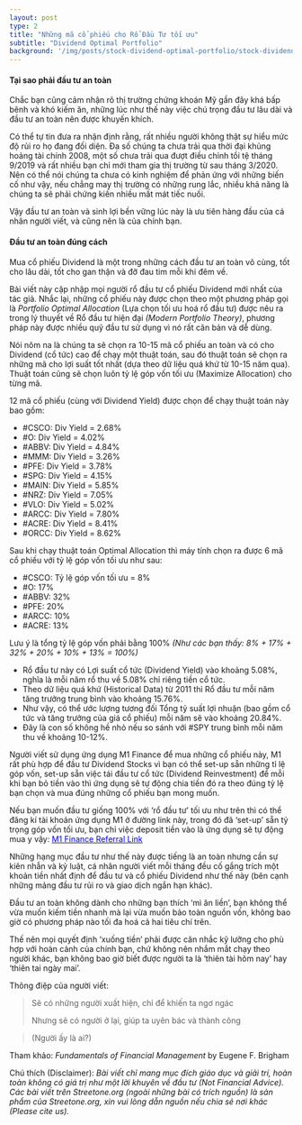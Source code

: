 ```yaml
---
layout: post
type: 2
title: "Những mã cổ phiếu cho Rổ Đầu Tư tối ưu"
subtitle: "Dividend Optimal Portfolio"
background: '/img/posts/stock-dividend-optimal-portfolio/stock-dividend-optimal-portfolio.png'
---
```


#### Tại sao phải đầu tư an toàn

Chắc bạn cũng cảm nhận rõ thị trường chứng khoán Mỹ gần đây khá bấp bênh và khó kiếm ăn, những lúc như thế này việc chú trọng đầu tư lâu dài và đầu tư an toàn nên được khuyến khích.

Có thể tự tin đưa ra nhận định rằng, rất nhiều người không thật sự hiểu mức độ rủi ro họ đang đối diện. Đa số chúng ta chưa trải qua thời đại khủng hoảng tài chính 2008, một số chưa trải qua đượt điều chỉnh tồi tệ tháng 9/2019 và rất nhiều bạn chỉ mới tham gia thị trường từ sau tháng 3/2020. Nên có thể nói chúng ta chưa có kinh nghiệm để phản ứng với những biến cố như vậy, nếu chẳng may thị trường có những rung lắc, nhiều khả năng là chúng ta sẽ phải chứng kiến nhiều mất mát tiếc nuối. 

Vậy đầu tư an toàn và sinh lợi bền vững lúc này là ưu tiên hàng đầu của cá nhân người viết, và cũng nên là của chính bạn.

#### Đầu tư an toàn đúng cách

Mua cổ phiếu Dividend là một trong những cách đầu tư an toàn vô cùng, tốt cho lâu dài, tốt cho gan thận và đỡ đau tim mỗi khi đêm về.

Bài viết này cập nhập mọi người rổ đầu tư cổ phiếu Dividend mới nhất của tác giả. Nhắc lại, những cổ phiếu này được chọn theo một phương pháp gọi là *Portfolio Optimal Allocation* (Lựa chọn tối ưu hoá rổ đầu tư) được nêu ra trong lý thuyết về Rổ đầu tư hiện đại *(Modern Portfolio Theory)*, phương pháp này được nhiều quỹ đầu tư sử dụng vì nó rất căn bản và dễ dùng.

Nói nôm na là chúng ta sẽ chọn ra 10-15 mã cổ phiếu an toàn và có cho Dividend (cổ tức) cao để chạy một thuật toán, sau đó thuật toán sẽ chọn ra những mã cho lợi suất tốt nhất (dựa theo dữ liệu quá khứ từ 10-15 năm qua). Thuật toán cũng sẽ chọn luôn tỷ lệ góp vốn tối ưu (Maximize Allocation) cho từng mã.

12 mã cổ phiếu (cùng với Dividend Yield) được chọn để chạy thuật toán này bao gồm:

- #CSCO: Div Yield = 2.68%
- #O: Div Yield = 4.02%
- #ABBV: Div Yield = 4.84%
- #MMM: Div Yield = 3.26%
- #PFE: Div Yield = 3.78%
- #SPG: Div Yield = 4.15%
- #MAIN: Div Yield = 5.85%
- #NRZ: Div Yield = 7.05%
- #VLO: Div Yield = 5.02%
- #ARCC: Div Yield = 7.80%
- #ACRE: Div Yield = 8.41%
- #ORCC: Div Yield = 8.62%

Sau khi chạy thuật toán Optimal Allocation thì máy tính chọn ra được 6 mã cổ phiếu với tỷ lệ góp vốn tối ưu như sau:

- #CSCO: Tỷ lệ góp vốn tối ưu = 8%
- #O: 17%
- #ABBV: 32%
- #PFE: 20%
- #ARCC: 10%
- #ACRE: 13%

Lưu ý là tổng tỷ lệ góp vốn phải bằng 100% *(Như các bạn thấy: 8% + 17% + 32% + 20% + 10% + 13% = 100%)*

- Rổ đầu tư này có Lợi suất cổ tức (Dividend Yield) vào khoảng 5.08%, nghĩa là mỗi năm rổ thu về 5.08% chỉ riêng tiền cổ tức.
- Theo dữ liệu quá khứ (Historical Data) từ 2011 thì Rổ đầu tư mỗi năm tăng trưởng trung bình vào khoảng 15.76%.
- Như vậy, có thể ước lượng tương đối Tổng tỷ suất lợi nhuận (bao gồm cổ tức và tăng trưởng của giá cổ phiếu) mỗi năm sẽ vào khoảng 20.84%.
- Đây là con số không hề nhỏ nếu so sánh với #SPY trung bình mỗi năm thu về khoảng 10-12%.

Người viết sử dụng ứng dụng M1 Finance để mua những cổ phiếu này, M1 rất phù hợp để đầu tư Dividend Stocks vì bạn có thể set-up sẵn những tỉ lệ góp vốn, set-up sẵn việc tái đầu tư cổ tức (Dividend Reinvestment) để mỗi khi bạn bỏ tiền vào thì ứng dụng sẽ tự động chia tiền đó ra theo đúng tỷ lệ bạn chọn và mua đúng những cổ phiếu bạn mong muốn.

Nếu bạn muốn đầu tư giống 100% với ‘rổ đầu tư’ tối ưu như trên thì có thể đăng kí tài khoản ứng dụng M1 ở đường link này, trong đó đã ‘set-up’ sẵn tỷ trọng góp vốn tối ưu, bạn chỉ việc deposit tiền vào là ứng dụng sẽ tự động mua y vậy: [<span style="color:blue"> M1 Finance Referral Link</span>](https://m1.finance/4ZrPzo1yq8R3) 

Những hạng mục đầu tư như thế này được tiếng là an toàn nhưng cần sự kiên nhẫn và kỷ luật, cá nhân người viết mỗi tháng đều cố gắng trích một khoản tiền nhất định để đầu tư và cổ phiếu Dividend như thế này (bên cạnh những mảng đầu tư rủi ro và giao dịch ngắn hạn khác).

Đầu tư an toàn không dành cho những bạn thích ‘mì ăn liền’, bạn không thể vừa muốn kiếm tiền nhanh mà lại vừa muốn bảo toàn nguồn vốn, không bao giờ có phương pháp nào tối đa hoá cả hai tiêu chí trên. 

Thế nên mọi quyết định ‘xuống tiền’ phải được cân nhắc kỹ lưỡng cho phù hợp với hoàn cảnh của chính bạn, chứ không nên nhắm mắt chạy theo người khác, bạn không bao giờ biết được người ta là ‘thiên tài hôm nay’ hay ‘thiên tai ngày mai’.

Thông điệp của người viết:

> Sẽ có những người xuất hiện, chỉ để khiến ta ngơ ngác
> 
> Nhưng sẽ có người ở lại, giúp ta uyên bác và thành công

> (Người ấy là ai?)

Tham khảo: *Fundamentals of Financial Management* by Eugene F. Brigham

Chú thích (Disclaimer):
*Bài viết chỉ mang mục đích giáo dục và giải trí, hoàn toàn không có giá trị như một lời khuyên về đầu tư (Not Financial Advice).*
*Các bài viết trên Streetone.org (ngoài những bài có trích nguồn) là sản phẩm của Streetone.org, xin vui lòng dẫn nguồn nếu chia sẻ nơi khác (Please cite us).*